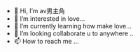 - 👋 Hi, I’m av男主角
- 👀 I’m interested in love...
- 🌱 I’m currently learning how make love...
- 💞️ I’m looking collaborate u to anywhere ..
- 📫 How to reach me  ...

<!---
a is a ✨ speciamd` (this file) appears on your GitHub profile.
You can click the Preview link to take a look at your changes.
--->
